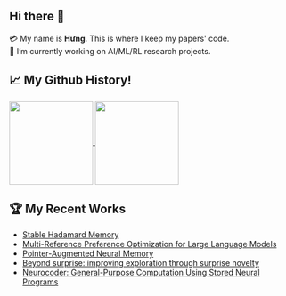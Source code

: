 ## Hi there 👋
💳 My name is **Hưng**. This is where I keep my papers' code.  
🔭 I’m currently working on AI/ML/RL research projects. 

## 📈 My Github History!
<a href="https://github.com/thaihungle/github-readme-stats">
  <img height=150 align="center" src="https://github-readme-stats.vercel.app/api?username=thaihungle&show_icons=true&theme=dracula&hide=prs,issues&hide_rank=true" />
</a>
<a href="https://github.com/thaihungle/top-langs">
  <img height=150 align="center" src="https://github-readme-stats.vercel.app/api/top-langs/?username=thaihungle&theme=dracula&layout=compact" />
</a>

## 🏆 My Recent Works
- [Stable Hadamard Memory](https://github.com/thaihungle/SHM)
- [Multi-Reference Preference Optimization for Large Language Models](https://github.com/thaihungle/MRPO)
- [Pointer-Augmented Neural Memory](https://github.com/thaihungle/PANM)
- [Beyond surprise: improving exploration through surprise novelty](https://github.com/thaihungle/SM)
- [Neurocoder: General-Purpose Computation Using Stored Neural Programs](https://github.com/thaihungle/Neurocoder)



<!--
**thaihungle/thaihungle** is a ✨ _special_ ✨ repository because its `README.md` (this file) appears on your GitHub profile.

Here are some ideas to get you started:

- 🔭 I’m currently working on ...
- 🌱 I’m currently learning ...
- 👯 I’m looking to collaborate on ...
- 🤔 I’m looking for help with ...
- 💬 Ask me about ...
- 📫 How to reach me: ...
- 😄 Pronouns: ...
- ⚡ Fun fact: ...
-->


